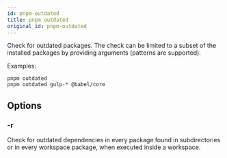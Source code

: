 ```yaml
---
id: pnpm-outdated
title: pnpm outdated
original_id: pnpm-outdated
---
```


Check for outdated packages. The check can be limited to a subset of the installed
packages by providing arguments (patterns are supported).

Examples:

```
pnpm outdated
pnpm outdated gulp-* @babel/core
```

## Options

### -r

Check for outdated dependencies in every package found in subdirectories
or in every workspace package, when executed inside a workspace.

